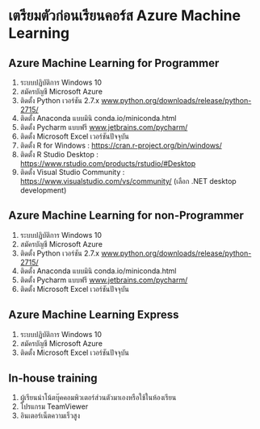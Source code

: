 # เตรียมตัวก่อนเรียนคอร์ส Azure Machine Learning


## Azure Machine Learning for Programmer

1. ระบบปฏิบัติการ Windows 10
2. สมัครบัญชี Microsoft Azure
3. ติดตั้ง Python เวอร์ชัน 2.7.x www.python.org/downloads/release/python-2715/
4. ติดตั้ง Anaconda แบบมินิ conda.io/miniconda.html
5. ติดตั้ง  Pycharm แบบฟรี www.jetbrains.com/pycharm/
6. ติดตั้ง Microsoft Excel เวอร์ชันปัจจุบัน
7. ติดตั้ง R for Windows : https://cran.r-project.org/bin/windows/
8. ติดตั้ง R Studio Desktop : https://www.rstudio.com/products/rstudio/#Desktop
9. ติดตั้ง Visual Studio Community : https://www.visualstudio.com/vs/community/ (เลือก .NET desktop development)




## Azure Machine Learning for non-Programmer

1. ระบบปฏิบัติการ Windows 10
2. สมัครบัญชี Microsoft Azure
3. ติดตั้ง Python เวอร์ชัน 2.7.x www.python.org/downloads/release/python-2715/
4. ติดตั้ง Anaconda แบบมินิ conda.io/miniconda.html
5. ติดตั้ง  Pycharm แบบฟรี www.jetbrains.com/pycharm/
6. ติดตั้ง Microsoft Excel เวอร์ชันปัจจุบัน




## Azure Machine Learning Express

1. ระบบปฏิบัติการ Windows 10
2. สมัครบัญชี Microsoft Azure
3. ติดตั้ง Microsoft Excel เวอร์ชันปัจจุบัน




## In-house training

1. ผู้เรียนนำโน้ตบุ๊คคอมพิวเตอร์ส่วนตัวมาเองหรือใช้ในห้องเรียน
2. โปรแกรม TeamViewer
3. อินเตอร์เน็ตความเร็วสูง
